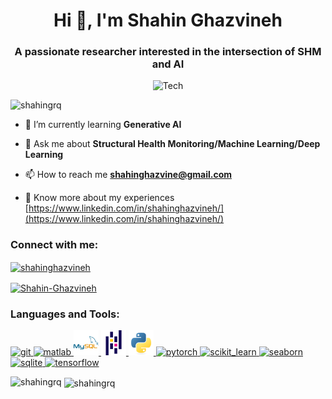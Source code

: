 <h1 align="center">Hi 👋, I'm Shahin Ghazvineh</h1>
<h3 align="center">A passionate researcher interested in the intersection of SHM and AI</h3>
<p align="center"><img width="400" src="https://github.com/ShahinGrQ/ShahinGrQ/blob/main/tech.gif" alt="Tech" /><p>

<p align="left"> <img src="https://komarev.com/ghpvc/?username=shahingrq&label=Profile%20views&color=0e75b6&style=flat" alt="shahingrq" /> </p>



- 🌱 I’m currently learning **Generative AI**

- 💬 Ask me about **Structural Health Monitoring/Machine Learning/Deep Learning**

- 📫 How to reach me **shahinghazvine@gmail.com**

- 📄 Know more about my experiences [https://www.linkedin.com/in/shahinghazvineh/](https://www.linkedin.com/in/shahinghazvineh/)

<h3 align="left">Connect with me:</h3>
<p align="left">
<a href="https://linkedin.com/in/shahinghazvineh" target="blank"><img align="center" src="https://raw.githubusercontent.com/rahuldkjain/github-profile-readme-generator/master/src/images/icons/Social/linked-in-alt.svg" alt="shahinghazvineh" height="30" width="40" /></a>
</p>
<a href="https://www.researchgate.net/profile/Shahin-Ghazvineh" target="blank"><img align="center" src="https://upload.wikimedia.org/wikipedia/commons/thumb/5/5e/ResearchGate_icon_SVG.svg/2048px-ResearchGate_icon_SVG.svg.png" alt="Shahin-Ghazvineh" height="30" width="40" /></a>
</p>

<h3 align="left">Languages and Tools:</h3>
<p align="left"> <a href="https://git-scm.com/" target="_blank" rel="noreferrer"> <img src="https://www.vectorlogo.zone/logos/git-scm/git-scm-icon.svg" alt="git" width="40" height="40"/> </a> <a href="https://www.mathworks.com/" target="_blank" rel="noreferrer"> <img src="https://upload.wikimedia.org/wikipedia/commons/2/21/Matlab_Logo.png" alt="matlab" width="40" height="40"/> </a> <a href="https://www.mysql.com/" target="_blank" rel="noreferrer"> <img src="https://raw.githubusercontent.com/devicons/devicon/master/icons/mysql/mysql-original-wordmark.svg" alt="mysql" width="40" height="40"/> </a> <a href="https://pandas.pydata.org/" target="_blank" rel="noreferrer"> <img src="https://raw.githubusercontent.com/devicons/devicon/2ae2a900d2f041da66e950e4d48052658d850630/icons/pandas/pandas-original.svg" alt="pandas" width="40" height="40"/> </a> <a href="https://www.python.org" target="_blank" rel="noreferrer"> <img src="https://raw.githubusercontent.com/devicons/devicon/master/icons/python/python-original.svg" alt="python" width="40" height="40"/> </a> <a href="https://pytorch.org/" target="_blank" rel="noreferrer"> <img src="https://www.vectorlogo.zone/logos/pytorch/pytorch-icon.svg" alt="pytorch" width="40" height="40"/> </a> <a href="https://scikit-learn.org/" target="_blank" rel="noreferrer"> <img src="https://upload.wikimedia.org/wikipedia/commons/0/05/Scikit_learn_logo_small.svg" alt="scikit_learn" width="40" height="40"/> </a> <a href="https://seaborn.pydata.org/" target="_blank" rel="noreferrer"> <img src="https://seaborn.pydata.org/_images/logo-mark-lightbg.svg" alt="seaborn" width="40" height="40"/> </a> <a href="https://www.sqlite.org/" target="_blank" rel="noreferrer"> <img src="https://www.vectorlogo.zone/logos/sqlite/sqlite-icon.svg" alt="sqlite" width="40" height="40"/> </a> <a href="https://www.tensorflow.org" target="_blank" rel="noreferrer"> <img src="https://www.vectorlogo.zone/logos/tensorflow/tensorflow-icon.svg" alt="tensorflow" width="40" height="40"/> </a> </p>

<p><img align="left" src="https://github-readme-stats.vercel.app/api/top-langs?username=shahingrq&show_icons=true&locale=en&layout=compact" alt="shahingrq" /></p>

<p>&nbsp;<img align="center" src="https://github-readme-stats.vercel.app/api?username=shahingrq&show_icons=true&locale=en" alt="shahingrq" /></p>
